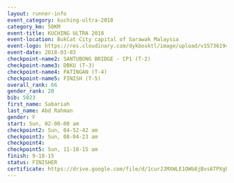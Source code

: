 ```yaml
--- 
layout: runner-info 
event_category: kuching-ultra-2018 
category_km: 50KM 
event-title: KUCHING ULTRA 2018 
event-location: BukCat City capital of Sarawak Malaysia 
event-logo: https://res.cloudinary.com/dykbosktl/image/upload/v1573619473/Logo/kuching-ultra-2018-logo_tlpvm5.png 
event-date: 2018-03-03 
checkpoint-name2: SANTUBONG BRIDGE - CP1 (T-2) 
checkpoint-name3: DBKU (T-3) 
checkpoint-name4: PATINGAN (T-4) 
checkpoint-name5: FINISH (T-5) 
overall_rank: 66
gender_rank: 20
bib: 5023
first_name: Sabariah
last_name: Abd Rahman
gender: F
start: Sun, 02-00-00 am
checkpoint2: Sun, 04-52-42 am
checkpoint3: Sun, 08-04-23 am
checkpoint4: 
checkpoint5: Sun, 11-18-15 am
finish: 9-18-15
status: FINISHER
certificate: https://drive.google.com/file/d/1curJJMXWLE1OWb8jBvs6TPXghegCG0Be/view?usp=sharing
--- 
```

